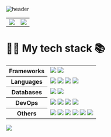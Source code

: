 ![header](https://capsule-render.vercel.app/api?type=soft&text=🙋‍♂️%20Hi%20there%20🙇‍♂️&fontColor=ffffff&color=006AFF)  
<table>
  <tr>
    <td>
      <img src="https://github-readme-stats-one-bice.vercel.app/api?username=seungwontech&show_icons=true&include_all_commits=true&theme=transparent&locale=kr&" />
    </td>
    <td>
       <img src="https://streak-stats.demolab.com?user=seungwontech&theme=transparent&locale=ko&date_format=%5BY.%5Dn.j" />
    </td>
  </tr>
</table>

# 👨‍💻 My tech stack 📚

<table>
    <tr>
    <th>Frameworks</th>
    <td>
      <img src="https://img.shields.io/badge/-springboot-FFFFFF.svg?&style=for-the-badge&logo=springboot&logoColor=6DB33F" />
      <img src="https://img.shields.io/badge/-springsecurity-FFFFFF.svg?&style=for-the-badge&logo=springsecurity&logoColor=6DB33F" />
    </td>
  </tr>
  <tr>
    <th>Languages</th>
    <td>
      <img src="https://img.shields.io/badge/-java-FFFFFF.svg?&style=for-the-badge&logo=openjdk&logoColor=000000" />
      <img src="https://img.shields.io/badge/-javascript-FFFFFF.svg?&style=for-the-badge&logo=javascript&logoColor=F7DF1E" />
      <img src="https://img.shields.io/badge/-html5-FFFFFF.svg?&style=for-the-badge&logo=html5&logoColor=E34F26" />
      <img src="https://img.shields.io/badge/-CSS3-FFFFFF.svg?&style=for-the-badge&logo=CSS3&logoColor=1572B6" />
    </td>
  </tr>
 <tr>
    <th>Databases</th>
    <td>
      <img src="https://img.shields.io/badge/-mariadb-FFFFFF.svg?&style=for-the-badge&logo=mariadb&logoColor=003545" />
      <img src="https://img.shields.io/badge/-postgresql-FFFFFF.svg?&style=for-the-badge&logo=postgresql&logoColor=4169E1" />
    </td>
  </tr>
 <tr>
    <th>DevOps</th>
    <td>
      <img src="https://img.shields.io/badge/-jenkins-FFFFFF.svg?&style=for-the-badge&logo=jenkins&logoColor=D24939" />
      <img src="https://img.shields.io/badge/-apachetomcat-FFFFFF.svg?&style=for-the-badge&logo=apachetomcat&logoColor=F8DC75" />
      <img src="https://img.shields.io/badge/-docker-FFFFFF.svg?&style=for-the-badge&logo=docker&logoColor=2496ED" />
      <img src="https://img.shields.io/badge/-postman-FFFFFF.svg?&style=for-the-badge&logo=postman&logoColor=FF6C37" />
    </td>
  </tr>
 <tr>
    <th>Others</th>
    <td>
        <img src="https://img.shields.io/badge/-jquery-FFFFFF.svg?&style=for-the-badge&logo=jquery&logoColor=0769AD" />
        <img src="https://img.shields.io/badge/-bootstrap-FFFFFF.svg?&style=for-the-badge&logo=bootstrap&logoColor=7952B3" />
        <img src="https://img.shields.io/badge/-idea-FFFFFF.svg?&style=for-the-badge&logo=intellijidea&logoColor=000000" />
        <img src="https://img.shields.io/badge/-eclipse-FFFFFF.svg?&style=for-the-badge&logo=eclipseide&logoColor=2C2255" />
        <img src="https://img.shields.io/badge/-notion-FFFFFF.svg?&style=for-the-badge&logo=notion&logoColor=000000" />
        <a href="https://seungwontech.tistory.com/" target="_blank">
          <img src="https://img.shields.io/badge/-tistory-FFFFFF.svg?&style=for-the-badge&logo=tistory&logoColor=000000" />
        </a>
    </td>
  </tr>
</table>

<a href="https://solved.ac/sw_lee" target="_blank">
  <img src="http://mazassumnida.wtf/api/mini/generate_badge?boj=sw_lee" />
</a>
